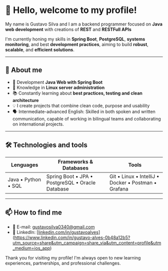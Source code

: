 # 👋 Hello, welcome to my profile! 


My name is Gustavo Silva and I am a backend programmer focused on **Java web development** with creations of **REST** and **RESTFull APIs**

I'm currently honing my skills in **Spring Boot**, **PostgreSQL**, **systems monitoring**, and best **development practices**, aiming to build **robust**, **scalable**, and **efficient solutions**.


---

## 💼 About me

- 🎯 Development **Java Web with Spring Boot**
- 🐧 Knowledge in **Linux server administration**
- 📚 Constantly learning about **best practices, testing and clean architecture**
- 💡 I create projects that combine clean code, purpose and usability
- 🗣️ Intermediate-advanced English: Skilled in both spoken and written communication, capable of working in bilingual teams and collaborating on international projects.

---

## 🛠️ Technologies and tools

| Lenguages | Frameworks & Databases | Tools |
|-----------|-----------------------------|-------------|
| Java • Python • SQL | Spring Boot • JPA • PostgreSQL • Oracle Database| Git • Linux • IntelliJ • Docker • Postman • Grafana|

---

## 📫 How to find me

- 📧 E-mail: gustavosilva0340@gmail.com
- 💼 LinkedIn: [[linkedin.com/in/gustavoalves](in/gustavo-alves-0b48a12b5)](https://www.linkedin.com/in/gustavo-alves-0b48a12b5?utm_source=share&utm_campaign=share_via&utm_content=profile&utm_medium=ios_app)



Thank you for visiting my profile! I'm always open to new learning experiences, partnerships, and professional challenges. 
